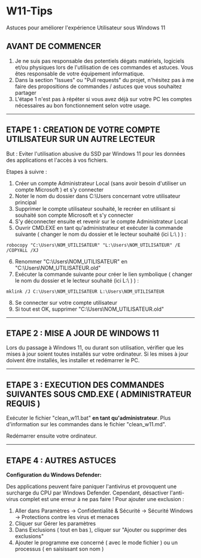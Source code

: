 # W11-Tips
Astuces pour améliorer l'expérience Utilisateur sous Windows 11

## AVANT DE COMMENCER

1. Je ne suis pas responsable des potentiels dégats matériels, logiciels et/ou physiques lors de l'utilisation de ces commandes et astuces. Vous êtes responsable de votre équipement informatique.
2. Dans la section "Issues" ou "Pull requests" du projet, n'hésitez pas à me faire des propositions de commandes / astuces que vous souhaitez partager 
3. L'étape 1 n'est pas à répéter si vous avez déjà sur votre PC les comptes nécessaires au bon fonctionnement selon votre usage.

-----------------

## ETAPE 1 : CREATION DE VOTRE COMPTE UTILISATEUR SUR UN AUTRE LECTEUR 

But : Eviter l'utilisation abusive du SSD par Windows 11 pour les données des applications et l'accès à vos fichiers.

Etapes à suivre :

1. Créer un compte Administrateur Local (sans avoir besoin d'utiliser un compte Microsoft ) et s'y connecter
2. Noter le nom du dossier dans C:\Users concernant votre utilisateur principal
3. Supprimer le compte utilisateur souhaité, le recréer en utilisant si souhaité son compte Microsoft et s'y connecter
4. S'y déconnecter ensuite et revenir sur le compte Administrateur Local
5. Ouvrir CMD.EXE en tant qu'administrateur et exécuter la commande suivante ( changer le nom du dossier et le lecteur souhaité (ici L:\ ) ) :
```
robocopy "C:\Users\NOM_UTILISATEUR" "L:\Users\NOM_UTILISATEUR" /E /COPYALL /XJ
```
6. Renommer "C:\Users\NOM_UTILISATEUR" en "C:\Users\NOM_UTILISATEUR.old"
7. Exécuter la commande suivante pour créer le lien symbolique ( changer le nom du dossier et le lecteur souhaité (ici L:\ ) ) :
```
mklink /J C:\Users\NOM_UTILISATEUR L:\Users\NOM_UTILISATEUR
```
8. Se connecter sur votre compte utilisateur
9. Si tout est OK, supprimer "C:\Users\NOM_UTILISATEUR.old"

-----------------

## ETAPE 2 : MISE A JOUR DE WINDOWS 11

Lors du passage à Windows 11, ou durant son utilisation, vérifier que les mises à jour soient toutes installés sur votre ordinateur. Si les mises à jour doivent être installés, les installer et redémarrer le PC.

-----------------

## ETAPE 3 : EXECUTION DES COMMANDES SUIVANTES SOUS CMD.EXE ( ADMINISTRATEUR REQUIS )

Exécuter le fichier "clean_w11.bat" __en tant qu'administrateur__. Plus d'information sur les commandes dans le fichier "clean_w11.md".

Redémarrer ensuite votre ordinateur.

-----------------

## ETAPE 4 : AUTRES ASTUCES

__Configuration du Windows Defender:__

Des applications peuvent faire paniquer l'antivirus et provoquent une surcharge du CPU par Windows Defender. Cependant, désactiver l'anti-virus complet est une erreur à ne pas faire ! Pour ajouter une exclusion :
1. Aller dans Paramètres -> Confidentialité  & Sécurité -> Sécurité Windows -> Protections contre les virus et menaces
2. Cliquer sur Gérer les paramètres
3. Dans Exclusions ( tout en bas ), cliquer sur "Ajouter ou supprimer des exclusions"
4. Ajouter le programme exe concerné ( avec le mode fichier ) ou un processus ( en saisissant son nom )
